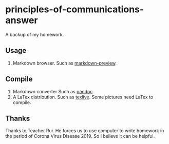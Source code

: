 # principles-of-communications-answer
A backup of my homework.

## Usage ##

1. Markdown browser. Such as
   [markdown-preview](https://github.com/iamcco/markdown-preview.nvim).

## Compile ##

1. Markdown converter Such as [pandoc](https://github.com/jgm/pandoc).
2. A LaTex distribution. Such as
   [texlive](https://github.com/TeX-Live/texlive-source). Some pictures need
   LaTex to compile.

## Thanks ##

Thanks to Teacher Rui.
He forces us to use computer to write homework in the period of Corona Virus
Disease 2019.
So I believe it can be helpful.

